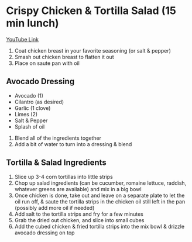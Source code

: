 # Crispy Chicken & Tortilla Salad (15 min lunch)
[YouTube Link](https://youtu.be/7Yo54RiBUx0?t=474)  

1. Coat chicken breast in your favorite seasoning (or salt & pepper)
2. Smash out chicken breast to flatten it out
3. Place on saute pan with oil

## Avocado Dressing
- Avocado (1)
- Cilantro (as desired)
- Garlic (1 clove)
- Limes (2)
- Salt & Pepper
- Splash of oil

1. Blend all of the ingredients together
2. Add a bit of water to turn into a dressing & blend

## Tortilla & Salad Ingredients
1. Slice up 3-4 corn tortillas into little strips
2. Chop up salad ingredients (can be cucumber, romaine lettuce, raddish, whatever greens are available) and mix in a big bowl
3. Once chicken is done, take out and leave on a separate plate to let the oil run off, & saute the tortilla strips in the chicken oil still left in the pan (possibly add more oil if needed)
4. Add salt to the tortilla strips and fry for a few minutes
5. Grab the dried out chicken, and slice into small cubes
6. Add the cubed chicken & fried tortilla strips into the mix bowl & drizzle avocado dressing on top
